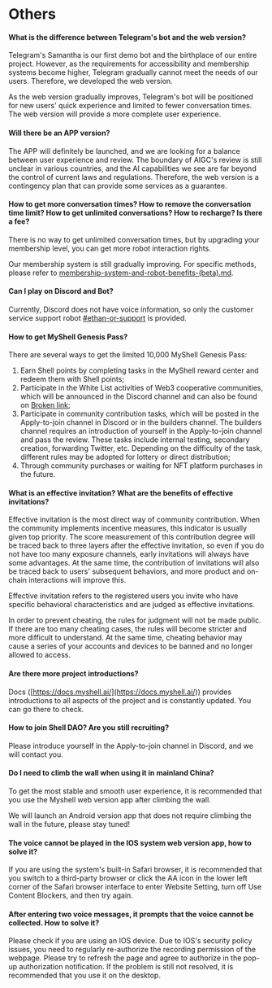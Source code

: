 # Others

#### What is the difference between Telegram's bot and the web version?

Telegram's Samantha is our first demo bot and the birthplace of our entire project. However, as the requirements for accessibility and membership systems become higher, Telegram gradually cannot meet the needs of our users. Therefore, we developed the web version.

As the web version gradually improves, Telegram's bot will be positioned for new users' quick experience and limited to fewer conversation times. The web version will provide a more complete user experience.

#### Will there be an APP version?

The APP will definitely be launched, and we are looking for a balance between user experience and review. The boundary of AIGC's review is still unclear in various countries, and the AI capabilities we see are far beyond the control of current laws and regulations. Therefore, the web version is a contingency plan that can provide some services as a guarantee.

#### How to get more conversation times? How to remove the conversation time limit? How to get unlimited conversations? How to recharge? Is there a fee?

There is no way to get unlimited conversation times, but by upgrading your membership level, you can get more robot interaction rights.

Our membership system is still gradually improving. For specific methods, please refer to [membership-system-and-robot-benefits-(beta).md](../product-manual/membership-system-and-robot-benefits-(beta).md "mention").

#### Can I play on Discord and Bot?

Currently, Discord does not have voice information, so only the customer service support robot [#ethan-or-support](../product-manual/robot-introduction.md#ethan-or-support "mention") is provided.

#### How to get MyShell Genesis Pass?

There are several ways to get the limited 10,000 MyShell Genesis Pass:

1. Earn Shell points by completing tasks in the MyShell reward center and redeem them with Shell points;
2. Participate in the White List activities of Web3 cooperative communities, which will be announced in the Discord channel and can also be found on [Broken link](broken-reference "mention");
3. Participate in community contribution tasks, which will be posted in the Apply-to-join channel in Discord or in the builders channel. The builders channel requires an introduction of yourself in the Apply-to-join channel and pass the review. These tasks include internal testing, secondary creation, forwarding Twitter, etc. Depending on the difficulty of the task, different rules may be adopted for lottery or direct distribution;
4. Through community purchases or waiting for NFT platform purchases in the future.

#### What is an effective invitation? What are the benefits of effective invitations?

Effective invitation is the most direct way of community contribution. When the community implements incentive measures, this indicator is usually given top priority. The score measurement of this contribution degree will be traced back to three layers after the effective invitation, so even if you do not have too many exposure channels, early invitations will always have some advantages. At the same time, the contribution of invitations will also be traced back to users' subsequent behaviors, and more product and on-chain interactions will improve this.

Effective invitation refers to the registered users you invite who have specific behavioral characteristics and are judged as effective invitations.

In order to prevent cheating, the rules for judgment will not be made public. If there are too many cheating cases, the rules will become stricter and more difficult to understand. At the same time, cheating behavior may cause a series of your accounts and devices to be banned and no longer allowed to access.

#### Are there more project introductions?

Docs ([https://docs.myshell.ai/](https://docs.myshell.ai/)) provides introductions to all aspects of the project and is constantly updated. You can go there to check.

#### How to join Shell DAO? Are you still recruiting?

Please introduce yourself in the Apply-to-join channel in Discord, and we will contact you.

#### Do I need to climb the wall when using it in mainland China?

To get the most stable and smooth user experience, it is recommended that you use the Myshell web version app after climbing the wall.

We will launch an Android version app that does not require climbing the wall in the future, please stay tuned!

#### The voice cannot be played in the IOS system web version app, how to solve it?

If you are using the system's built-in Safari browser, it is recommended that you switch to a third-party browser or click the AA icon in the lower left corner of the Safari browser interface to enter Website Setting, turn off Use Content Blockers, and then try again.

#### After entering two voice messages, it prompts that the voice cannot be collected. How to solve it?

Please check if you are using an IOS device. Due to IOS's security policy issues, you need to regularly re-authorize the recording permission of the webpage. Please try to refresh the page and agree to authorize in the pop-up authorization notification. If the problem is still not resolved, it is recommended that you use it on the desktop.